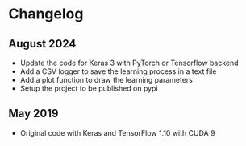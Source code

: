 # Changelog

## August 2024

- Update the code for Keras 3 with PyTorch or Tensorflow backend
- Add a CSV logger to save the learning process in a text file
- Add a plot function to draw the learning parameters
- Setup the project to be published on pypi

## May 2019

- Original code with Keras and TensorFlow 1.10 with CUDA 9
